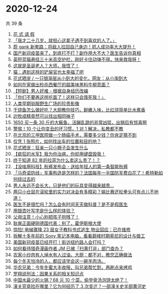 # 2020-12-24

共 39 条

<!-- BEGIN ZHIHUVIDEO -->
<!-- 最后更新时间 Thu Dec 24 2020 21:22:52 GMT+0800 (CST) -->
1. [花 式 请 假](https://www.zhihu.com/zvideo/1325493445608464384)
1. [「我才二十几岁，就担心这辈子遇不到喜欢的人了。」](https://www.zhihu.com/zvideo/1325096324376268800)
1. [蔚 gank 新套路：将敌人拉回自己身边！抓人成功率大大提升！](https://www.zhihu.com/zvideo/1325237370867331072)
1. [国产新冠疫苗来了，到底打不打？副作用大不大？医生告诉你真相](https://www.zhihu.com/zvideo/1325532762929647616)
1. [英短蓝猫悬挂三十米高空护栏，刚好卡住动弹不得，快来救我呀！](https://www.zhihu.com/zvideo/1325493060751577088)
1. [这就是圣诞老人？大师，我悟了！](https://www.zhihu.com/zvideo/1325528703321997312)
1. [猫：遇到这样的铲屎官也太幸福了吧](https://www.zhihu.com/zvideo/1325105919105937408)
1. [花式晒宠 / 一只银渐层从小到大的变化，网友：从小淘到大](https://www.zhihu.com/zvideo/1325125183167021056)
1. [如何在家做出秒杀西餐厅的超美味黑料牛柳意面？](https://www.zhihu.com/zvideo/1325443369309466624)
1. [【短剧】男人好难 - 根据自身经历改编](https://www.zhihu.com/zvideo/1324689730076516352)
1. [「你们不要再这样吃面了！这样只会饿死我！」](https://www.zhihu.com/zvideo/1324799529976606720)
1. [人类早期驯服野生广场的珍贵影像](https://www.zhihu.com/zvideo/1325148070048976896)
1. [干烧鱼怎么做好吃？大厨教你技巧，鲜嫩入味，比红烧简单比水煮香](https://www.zhihu.com/zvideo/1325447823966269440)
1. [边牧成精竟然可以找出相同袜子](https://www.zhihu.com/zvideo/1325140249333817344)
1. [1650 买一条 30 斤的大鳐鱼，活蹦乱跳的非常凶猛，出锅后有惊喜啊](https://www.zhihu.com/zvideo/1324882344445202433)
1. [警惕！10 个让你变丑的坏习惯，1 对 1 解决，私教都不教](https://www.zhihu.com/zvideo/1325121046816169984)
1. [在北京的三甲医院做一个肠癌手术，需要多少钱？你肯定猜不到](https://www.zhihu.com/zvideo/1325166675470323712)
1. [仅凭 1 张照片，如何找出车的位置和目的地？](https://www.zhihu.com/zvideo/1324468264693760000)
1. [花式晒宠：狂亲一只小狮子会发生什么](https://www.zhihu.com/zvideo/1325136581691404288)
1. [【疯狂的水军】我为你治病，你却用键盘毁我！](https://www.zhihu.com/zvideo/1325098780908703744)
1. [终于知道 82 年的拉菲为什么卖这么贵了！？](https://www.zhihu.com/zvideo/1325130814468771840)
1. [【没啥用科技】秋裤发布会 - 送给年轻人的第一条智能秋裤](https://www.zhihu.com/zvideo/1324309265583325184)
1. [「马奇诺防线」军事构造是怎样的？法国每年一半国防军费白花了！希特勒如何绕过去的](https://www.zhihu.com/zvideo/1325096420567818240)
1. [男人永远不会长大，只是他们的玩具变得越来越贵...](https://www.zhihu.com/zvideo/1325379856801492992)
1. [两只小仓鼠在滚轮里的实力对决会有多精彩？输比赛还抡拳头可有点儿不地道！](https://www.zhihu.com/zvideo/1324763343610601472)
1. [医生不是很忙吗？怎么会有时间天天做科普？是不是假医生](https://www.zhihu.com/zvideo/1325099882340974592)
1. [用银杏叶写字是什么样的体验？](https://www.zhihu.com/zvideo/1324814463287959552)
1. [父母注意！小心别把孩子抱残了！](https://www.zhihu.com/zvideo/1324362992289239040)
1. [耿爽正面硬刚德国代表：别了，霍伊斯根大使](https://www.zhihu.com/zvideo/1325046384081399808)
1. [惊险! 电梯骤降 23 层女子教科书式逃生 物业回应：已在维修](https://www.zhihu.com/zvideo/1325108984613916672)
1. [拆解十多年前的 Sony 笔记本电脑，看看巅峰时期索尼的设计与做工](https://www.zhihu.com/zvideo/1325209804466667520)
1. [美国新冠疫苗已经开打！街访纽约路人会打吗？](https://www.zhihu.com/zvideo/1325032789088022528)
1. [如何看待猎奇漫画作者 JM 已被「扫黄打非」部门查办？](https://www.zhihu.com/zvideo/1325143608555634688)
1. [农家小炒肉有人焯水有人过油，大厨：都不对，教您正确做法](https://www.zhihu.com/zvideo/1325097645724016640)
1. [每个冬天怕冷的人，都应该学会这一碗羊肉汤。](https://www.zhihu.com/zvideo/1325138762289094656)
1. [华农兄弟：今年冬蜜大丰收哦，叫兄弟帮忙割，再刷点来烤鸡](https://www.zhihu.com/zvideo/1324437942480158720)
1. [罗翔说刑法：因果关系的相关知识点](https://www.zhihu.com/zvideo/1325124137959256064)
1. [中国水最少的火锅？68 元 10 个菜，偷学骨汤泡饼太绝了！](https://www.zhihu.com/zvideo/1324793251950456832)
1. [潼关究竟险在哪里？它为何经历了 3 次变迁？一部潼关史半部黄河史](https://www.zhihu.com/zvideo/1324334071456153600)
<!-- END ZHIHUVIDEO -->
